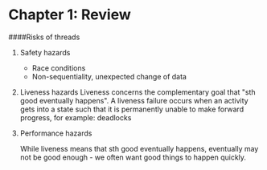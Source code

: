 Chapter 1: Review
===

####Risks of threads

1. Safety hazards
	- Race conditions
	- Non-sequentiality, unexpected change of data

2. Liveness hazards
	Liveness concerns the complementary goal that "sth  good eventually happens". 
	A liveness failure occurs when an activity gets into a state such that it is 
	permanently unable to make forward progress, for example: deadlocks

3. Performance hazards

	While liveness means that sth good eventually happens, eventually may not be good enough - 
	we often want good things to happen quickly.

